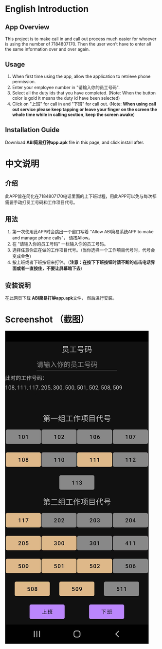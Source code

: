 # English Introduction
## App Overview
This project is to make call in and call out process much easier for whoever is using the number of 7184807170.
Then the user won't have to enter all the same information over and over again.
## Usage
1. When first time using the app, allow the application to retrieve phone permission.
2. Enter your employee number in "请输入你的员工号码".
3. Select all the duty ids that you have completed. (Note: When the button color is gold it means the duty id have been selected)
4. Click on "上班" for call in and "下班" for call out. (Note: **When using call out service please keep tapping or leave your finger on the screen the whole time while in calling section, keep the screen awake**)
## Installation Guide
Download **ABI简易打钟app.apk** file in this page, and click install after.

# 中文说明
## 介绍
此APP旨在简化在7184807170电话里面的上下班过程，用此APP可以免与每次都需要手动打员工号码和工作项目代号。
## 用法
1. 第一次使用此APP时会跳出一个窗口写着 "Allow ABI简易系统APP to make and manage phone calls"， 请按Allow。
2. 在 "请输入你的员工号码" 一栏输入你的员工号码。
3. 选择任意你正在做的工作项目代号。（当你选择一个工作项目代号时，代号会变成金色）
4. 按上班或者下班按钮来打钟。（**注意：在按下下班按钮时请不断的点击电话界面或者一直按住，不要让屏幕暗下去**）
## 安装说明
在此网页下载 **ABI简易打钟app.apk**文件， 然后进行安装。

# Screenshot （截图）
![alt text](https://github.com/Haolinc/SimpleAttendanceAppForABI/blob/main/simple%20attentdance%20app%20screenshot.jpg)

